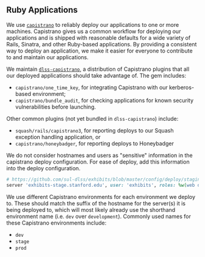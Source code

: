 ## Ruby Applications

We use [`capistrano`](http://capistranorb.com) to reliably deploy our applications to one or more machines. Capistrano gives us a common workflow for deploying our applications and is shipped with reasonable defaults for a wide variety of Rails, Sinatra, and other Ruby-based applications. By providing a consistent way to deploy an application, we make it easier for everyone to contribute to and maintain our applications.

We maintain [`dlss-capistrano`](https://github.com/sul-dlss/dlss-capistrano), a distribution of Capistrano plugins that all our deployed applications should take advantage of. The gem includes:

- `capistrano/one_time_key`, for integrating Capistrano with our kerberos-based environment;
- `capistrano/bundle_audit`, for checking applications for known security vulnerabilities before launching.

Other common plugins (not yet bundled in `dlss-capistrano`) include:

- `squash/rails/capistrano3`, for reporting deploys to our Squash exception handling application, or
- `capistrano/honeybadger`, for reporting deploys to Honeybadger

We do not consider hostnames and users as "sensitive" information in the capistrano deploy configuration. For ease of deploy, add this information into the deploy configuration.

```ruby
# https://github.com/sul-dlss/exhibits/blob/master/config/deploy/staging.rb#L2
server 'exhibits-stage.stanford.edu', user: 'exhibits', roles: %w(web db app)
```

We use different Capistrano environments for each environment we deploy to. These should match the suffix of the hostname for the server(s) it is being deployed to, which will most likely already use the shorthand environment name (i.e. `dev` over `development`). Commonly used names for these Capistrano environments include:

- `dev`
- `stage`
- `prod`
